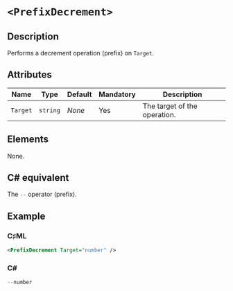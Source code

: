 # `<PrefixDecrement>`

## Description

Performs a decrement operation (prefix) on `Target`.

## Attributes

| Name | Type | Default | Mandatory | Description |
|---|---|---|---|---|
| `Target` | `string` | *None* | Yes | The target of the operation. |

## Elements

None.

## C# equivalent

The `--` operator (prefix).

## Example

### C♯ML

```xml
<PrefixDecrement Target="number" />
```

### C#

```csharp
--number
```
